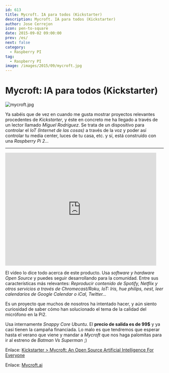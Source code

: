 ```yaml
---
id: 613
title: Mycroft. IA para todos (Kickstarter)
description: Mycroft. IA para todos (Kickstarter)
author: Jose Cerrejon
icon: pen-to-square
date: 2015-09-02 09:00:00
prev: /es/
next: false
category:
  - Raspberry PI
tag:
  - Raspberry PI
image: /images/2015/09/mycroft.jpg
---
```


# Mycroft: IA para todos (Kickstarter)

![mycroft.jpg](/images/2015/09/mycroft.jpg)

Ya sabéis que de vez en cuando me gusta mostrar proyectos relevantes procedentes de *Kickstarter*, y éste en concreto me ha llegado a través de un lector llamado *Miguel Rodriguez*. Se trata de un dispositivo para controlar el *IoT (Internet de las cosas)* a través de la voz y poder así controlar tu media center, luces de tu casa, etc. y sí, está construído con una *Raspberry Pi 2...*

- - -
<iframe width="480" height="360" src="https://www.kickstarter.com/projects/aiforeveryone/mycroft-an-open-source-artificial-intelligence-for/widget/video.html" frameborder="0" scrolling="no"> </iframe>

El vídeo lo dice todo acerca de este producto. Usa *software y hardware Open Source* y puedes seguir desarrollando para la comunidad. Entre sus características más relevantes: *Reproducir contenido de Spotify, Netflix y otros servicios a través de Chromecast/Roku, IoT: Iris, hue philips, nest, leer calendarios de Google Calendar o iCal, Twitter...*

Es un proyecto que muchos de nosotros ha intentado hacer, y aún siento curiosidad de saber cómo han solucionado el tema de la calidad del micrófono en la Pi2.

Usa internamente *Snappy Core Ubuntu*. El **precio de salida es de 99$** y ya casi tienen la campaña financiada. Lo malo es que tendremos que esperar hasta el verano que viene y mandar a *Mycroft* que nos haga palomitas para ir al estreno de *Batman Vs Superman* ;)

Enlace: [Kickstarter > Mycroft: An Open Source Artificial Intelligence For Everyone](https://www.kickstarter.com/projects/aiforeveryone/mycroft-an-open-source-artificial-intelligence-for)

Enlace: [Mycroft.ai](https://mycroft.ai/)
